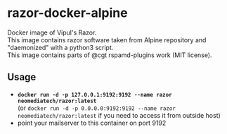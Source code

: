 # razor-docker-alpine
Docker image of Vipul's Razor.  
This image contains razor software taken from Alpine repository and "daemonized" with a python3 script.  
This image contains parts of @cgt rspamd-plugins work (MIT license).

## Usage
 - **`docker run -d -p 127.0.0.1:9192:9192 --name razor neomediatech/razor:latest`**  
   (or `docker run -d -p 0.0.0.0:9192:9192 --name razor neomediatech/razor:latest` if you need to access it from outside host)
 - point your mailserver to this container on port 9192
 
 
